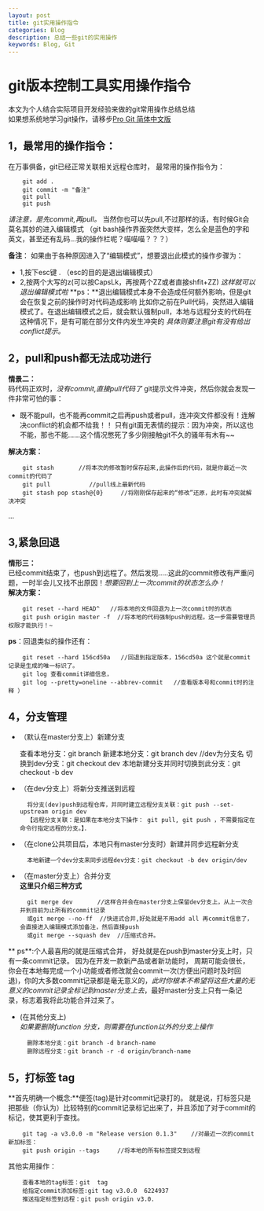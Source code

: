 ```yaml
---
layout: post
title: git实用操作指令
categories: Blog
description: 总结一些git的实用操作
keywords: Blog, Git
---
```

git版本控制工具实用操作指令
============   
本文为个人结合实际项目开发经验来做的git常用操作总结总结       
如果想系统地学习git操作，请移步[Pro Git 简体中文版](http://iissnan.com/progit/)

1，最常用的操作指令：
--------------
在万事俱备，git已经正常关联相关远程仓库时，
最常用的操作指令为：

        git add .
        git commit -m "备注"
        git pull
        git push

*请注意，是先commit,再pull。*
当然你也可以先pull,不过那样的话，有时候Git会莫名其妙的进入编辑模式
（git bash操作界面突然大变样，怎么全是蓝色的字和英文，甚至还有乱码...我的操作栏呢？喵喵喵？？？）

**备注**：
如果由于各种原因进入了“编辑模式”，想要退出此模式的操作步骤为：

* 1,按下esc键 . （esc的目的是退出编辑模式）
* 2,按两个大写的z(可以按CapsLk，再按两个ZZ或者直接shfit+ZZ)
*这样就可以退出编辑模式啦*
**ps：**退出编辑模式本身不会造成任何额外影响，但是git会在恢复之前的操作时对代码造成影响
比如你之前在Pull代码，突然进入编辑模式了。在退出编辑模式之后，就会默认强制pull，本地与远程分支的代码在这种情况下，是有可能在部分文件内发生冲突的
*具体则要注意git有没有给出conflict提示。*


2，pull和push都无法成功进行
--------------
**情景二：**        
码代码正欢时，*没有commit,直接pull代码了*
git提示文件冲突，然后你就会发现一件非常可怕的事：

* 既不能pull，也不能再commit之后再push或者pull，连冲突文件都没有！连解决conflict的机会都不给我！！
只有git面无表情的提示：因为冲突，所以这也不能，那也不能......这个情况憋死了多少刚接触git不久的骚年有木有~~    

**解决方案：**

        git stash       //将本次的修改暂时保存起来,此操作后的代码，就是你最近一次commit的代码了
        git pull           //pull线上最新代码
        git stash pop stash@{0}     //将刚刚保存起来的“修改”还原，此时有冲突就解决冲突
...


3,紧急回退
--------------
**情形三：**        
已经commit结束了，也push到远程了。然后发现.....这此的commit修改有严重问题，一时半会儿又找不出原因！*想要回到上一次commit的状态怎么办！*      
**解决方案：**

        git reset --hard HEAD^   //将本地的文件回退为上一次commit时的状态
        git push origin master -f  //将本地的代码强制push到远程。这一步需要管理员权限才能执行！~

**ps**：回退类似的操作还有：

        git reset --hard 156cd50a   //回退到指定版本，156cd50a 这个就是commit记录是生成的唯一标识了。
        git log 查看commit详细信息，
        git log --pretty=oneline --abbrev-commit   //查看版本号和commit时的注释 ）


4，分支管理
--------------
* （默认在master分支上）新建分支

    查看本地分支：git branch
    新建本地分支：git branch dev   //dev为分支名
    切换到dev分支：git checkout dev
    本地新建分支并同时切换到此分支：git checkout -b dev

* （在dev分支上）将新分支推送到远程

        将分支(dev)push到远程仓库，并同时建立远程分支关联：git push --set-upstream origin dev
        【远程分支关联：是如果在本地分支下操作： git pull, git push ，不需要指定在命令行指定远程的分支。】．

* （在clone公共项目后，本地只有master分支时）新建并同步远程新分支     

        本地新建一个dev分支来同步远程dev分支：git checkout -b dev origin/dev

* （在master分支上）合并分支      
**这里只介绍三种方式**

        git merge dev       //这样合并会在master分支上保留dev分支上，从上一次合并到目前为止所有的commit记录
        或git merge --no-ff  //快进式合并,好处就是不用add all 再commit信息了，会直接进入编辑模式添加备注，然后直接push
        或git merge --squash dev  //压缩式合并。
** ps**:个人最喜用的就是压缩式合并，
好处就是在push到master分支上时，只有一条commit记录。
因为在开发一款新产品或者新功能时， 周期可能会很长，你会在本地每完成一个小功能或者修改就会commit一次(方便出问题时及时回退)，你的大多数commit记录都是毫无意义的，*此时你根本不希望将这些大量的无意义的commit记录全标记到master分支上去*，最好master分支上只有一条记录，标志着我将此功能合并过来了。

* (在其他分支上)      
*如果要删除function 分支，则需要在function以外的分支上操作*

        删除本地分支：git branch -d branch-name
        删除远程分支：git branch -r -d origin/branch-name


5，打标签 tag
--------------
**首先明确一个概念:**便签(tag)是针对commit记录打的。
就是说，打标签只是把那些（你认为）比较特别的commit记录标记出来了，并且添加了对于commit的标记，使其更利于查找。

        git tag -a v3.0.0 -m "Release version 0.1.3"    //对最近一次的commit新加标签：
        git push origin --tags     //将本地的所有标签提交到远程

其他实用操作：

        查看本地的tag标签：git  tag
        给指定commit添加标签:git tag v3.0.0  6224937
        推送指定标签到远程：git push origin v3.0.


